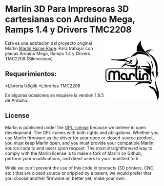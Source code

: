 # Marlin 3D Para Impresoras 3D cartesianas con Arduino Mega, Ramps 1.4 y Drivers TMC2208

<img align="right" width=175 src="buildroot/share/pixmaps/logo/marlin-250.png" />

Esta es una adptación del proyecto original Marlin [Marlin Home Page](https://marlinfw.org/).
Para trabajar con placas Arduino Mega, Ramps 1.4 y Drivers TMC2208 (Silenciosos)

## Requerimientos:

*Libreria U8glib
*Librerias TMC2208

En algunas ocasiones se requiere la version 1.8.5 de Arduino.

## License

Marlin is published under the [GPL license](/LICENSE) because we believe in open development. The GPL comes with both rights and obligations. Whether you use Marlin firmware as the driver for your open or closed-source product, you must keep Marlin open, and you must provide your compatible Marlin source code to end users upon request. The most straightforward way to comply with the Marlin license is to make a fork of Marlin on Github, perform your modifications, and direct users to your modified fork.

While we can't prevent the use of this code in products (3D printers, CNC, etc.) that are closed source or crippled by a patent, we would prefer that you choose another firmware or, better yet, make your own.
